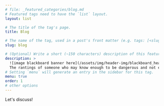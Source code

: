 ```yaml
---
# file: _featured_categories/blog.md
# Featured tags need to have the `list` layout.
layout: list

# The title of the tag's page.
title: Blog

# The name of the tag, used in a post's front matter (e.g. tags: [<slug>]).
slug: blog

# (Optional) Write a short (~150 characters) description of this featured tag.
description: >
  ![image blackboard banner here](/assets/img/header-img/blackboard_header_sepia.jpg)
  The rantings of someone who may know enough to be dangerous and not enough to stop...
# Setting `menu` will generate an entry in the sidebar for this tag.
menu: true
order: 1
# other options
---
```

Let's discuss!
